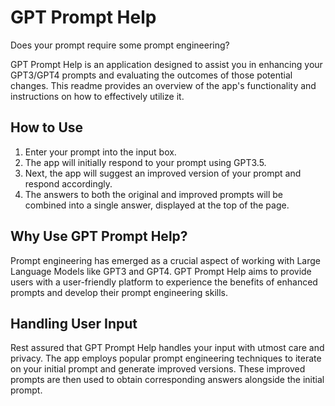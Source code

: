 # GPT Prompt Help

Does your prompt require some prompt engineering?

GPT Prompt Help is an application designed to assist you in enhancing your GPT3/GPT4 prompts and evaluating the outcomes of those potential changes. This readme provides an overview of the app's functionality and instructions on how to effectively utilize it.

## How to Use

1. Enter your prompt into the input box.
2. The app will initially respond to your prompt using GPT3.5.
3. Next, the app will suggest an improved version of your prompt and respond accordingly.
4. The answers to both the original and improved prompts will be combined into a single answer, displayed at the top of the page.

## Why Use GPT Prompt Help?

Prompt engineering has emerged as a crucial aspect of working with Large Language Models like GPT3 and GPT4. GPT Prompt Help aims to provide users with a user-friendly platform to experience the benefits of enhanced prompts and develop their prompt engineering skills.

## Handling User Input

Rest assured that GPT Prompt Help handles your input with utmost care and privacy. The app employs popular prompt engineering techniques to iterate on your initial prompt and generate improved versions. These improved prompts are then used to obtain corresponding answers alongside the initial prompt.
